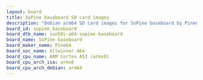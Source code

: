 ```yaml
---
layout: board
title: SoPine baseboard SD card images
description: "Debian arm64 SD card images for SoPine baseboard by Pine64, SoC: Allwinner A64, CPU ISA: armv8"
board_id: sopine_baseboard
board_dtb_name: sun50i-a64-sopine-baseboard
board_name: SoPine baseboard
board_maker_name: Pine64
board_soc_name: Allwinner A64
board_cpu_name: ARM Cortex A53 (armv8)
board_cpu_arch_isa: armv8
board_cpu_arch_debian: arm64
---
```

